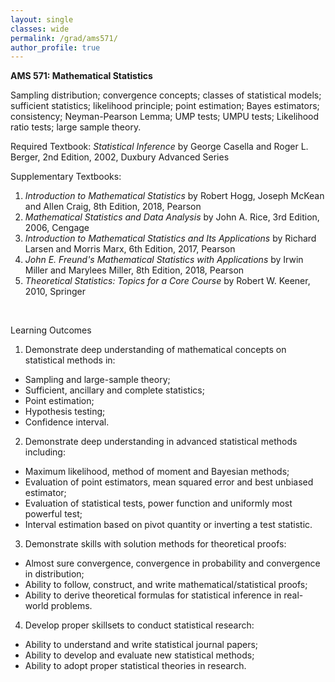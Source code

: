 ```yaml
---
layout: single
classes: wide
permalink: /grad/ams571/
author_profile: true
---
```


**AMS 571: Mathematical Statistics**

Sampling distribution; convergence concepts; classes of statistical models; sufficient statistics; likelihood principle; point estimation; Bayes estimators; consistency; Neyman-Pearson Lemma; UMP tests; UMPU tests; Likelihood ratio tests; large sample theory. 

Required Textbook: *Statistical Inference* by George Casella and Roger L. Berger, 2nd Edition, 2002, Duxbury Advanced Series

Supplementary Textbooks:
1. *Introduction to Mathematical Statistics* by Robert Hogg, Joseph McKean and Allen Craig, 8th Edition, 2018, Pearson
2. *Mathematical Statistics and Data Analysis* by John A. Rice, 3rd Edition, 2006, Cengage
3. *Introduction to Mathematical Statistics and Its Applications* by Richard Larsen and Morris Marx, 6th Edition, 2017, Pearson
4. *John E. Freund's Mathematical Statistics with Applications* by Irwin Miller and Marylees Miller, 8th Edition, 2018, Pearson
5. *Theoretical Statistics: Topics for a Core Course* by Robert W. Keener, 2010, Springer

<br/>

Learning Outcomes
1. Demonstrate deep understanding of mathematical concepts on statistical methods in:
  - Sampling and large-sample theory;
  - Sufficient, ancillary and complete statistics;
  - Point estimation;
  - Hypothesis testing;
  - Confidence interval.
2. Demonstrate deep understanding in advanced statistical methods including:
  - Maximum likelihood, method of moment and Bayesian methods;
  - Evaluation of point estimators, mean squared error and best unbiased estimator;
  - Evaluation of statistical tests, power function and uniformly most powerful test;
  - Interval estimation based on pivot quantity or inverting a test statistic.
3. Demonstrate skills with solution methods for theoretical proofs:
  - Almost sure convergence, convergence in probability and convergence in distribution;
  - Ability to follow, construct, and write mathematical/statistical proofs;
  - Ability to derive theoretical formulas for statistical inference in real-world problems.
4. Develop proper skillsets to conduct statistical research:
  - Ability to understand and write statistical journal papers; 
  - Ability to develop and evaluate new statistical methods;
  - Ability to adopt proper statistical theories in research.
